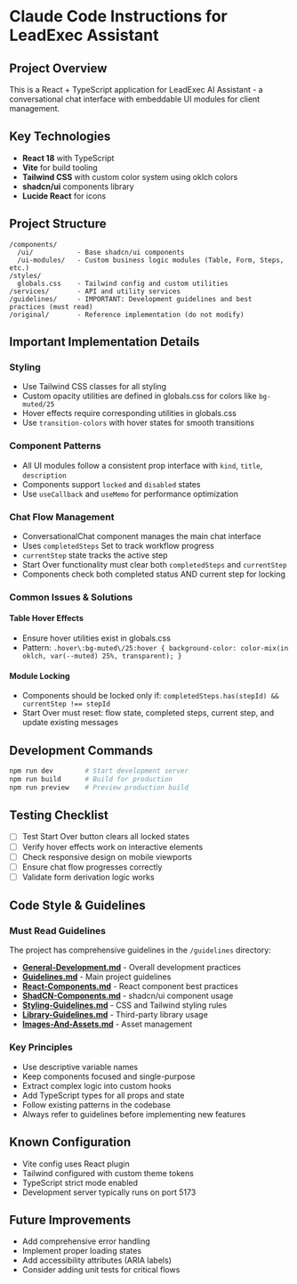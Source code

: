 # Claude Code Instructions for LeadExec Assistant

## Project Overview
This is a React + TypeScript application for LeadExec AI Assistant - a conversational chat interface with embeddable UI modules for client management.

## Key Technologies
- **React 18** with TypeScript
- **Vite** for build tooling
- **Tailwind CSS** with custom color system using oklch colors
- **shadcn/ui** components library
- **Lucide React** for icons

## Project Structure
```
/components/
  /ui/           - Base shadcn/ui components
  /ui-modules/   - Custom business logic modules (Table, Form, Steps, etc.)
/styles/
  globals.css    - Tailwind config and custom utilities
/services/       - API and utility services
/guidelines/     - IMPORTANT: Development guidelines and best practices (must read)
/original/       - Reference implementation (do not modify)
```

## Important Implementation Details

### Styling
- Use Tailwind CSS classes for all styling
- Custom opacity utilities are defined in globals.css for colors like `bg-muted/25`
- Hover effects require corresponding utilities in globals.css
- Use `transition-colors` with hover states for smooth transitions

### Component Patterns
- All UI modules follow a consistent prop interface with `kind`, `title`, `description`
- Components support `locked` and `disabled` states
- Use `useCallback` and `useMemo` for performance optimization

### Chat Flow Management
- ConversationalChat component manages the main chat interface
- Uses `completedSteps` Set to track workflow progress
- `currentStep` state tracks the active step
- Start Over functionality must clear both `completedSteps` and `currentStep`
- Components check both completed status AND current step for locking

### Common Issues & Solutions

#### Table Hover Effects
- Ensure hover utilities exist in globals.css
- Pattern: `.hover\:bg-muted\/25:hover { background-color: color-mix(in oklch, var(--muted) 25%, transparent); }`

#### Module Locking
- Components should be locked only if: `completedSteps.has(stepId) && currentStep !== stepId`
- Start Over must reset: flow state, completed steps, current step, and update existing messages

## Development Commands
```bash
npm run dev        # Start development server
npm run build      # Build for production
npm run preview    # Preview production build
```

## Testing Checklist
- [ ] Test Start Over button clears all locked states
- [ ] Verify hover effects work on interactive elements
- [ ] Check responsive design on mobile viewports
- [ ] Ensure chat flow progresses correctly
- [ ] Validate form derivation logic works

## Code Style & Guidelines

### Must Read Guidelines
The project has comprehensive guidelines in the `/guidelines` directory:

- **[General-Development.md](./guidelines/General-Development.md)** - Overall development practices
- **[Guidelines.md](./guidelines/Guidelines.md)** - Main project guidelines
- **[React-Components.md](./guidelines/React-Components.md)** - React component best practices
- **[ShadCN-Components.md](./guidelines/ShadCN-Components.md)** - shadcn/ui component usage
- **[Styling-Guidelines.md](./guidelines/Styling-Guidelines.md)** - CSS and Tailwind styling rules
- **[Library-Guidelines.md](./guidelines/Library-Guidelines.md)** - Third-party library usage
- **[Images-And-Assets.md](./guidelines/Images-And-Assets.md)** - Asset management

### Key Principles
- Use descriptive variable names
- Keep components focused and single-purpose
- Extract complex logic into custom hooks
- Add TypeScript types for all props and state
- Follow existing patterns in the codebase
- Always refer to guidelines before implementing new features

## Known Configuration
- Vite config uses React plugin
- Tailwind configured with custom theme tokens
- TypeScript strict mode enabled
- Development server typically runs on port 5173

## Future Improvements
- Add comprehensive error handling
- Implement proper loading states
- Add accessibility attributes (ARIA labels)
- Consider adding unit tests for critical flows